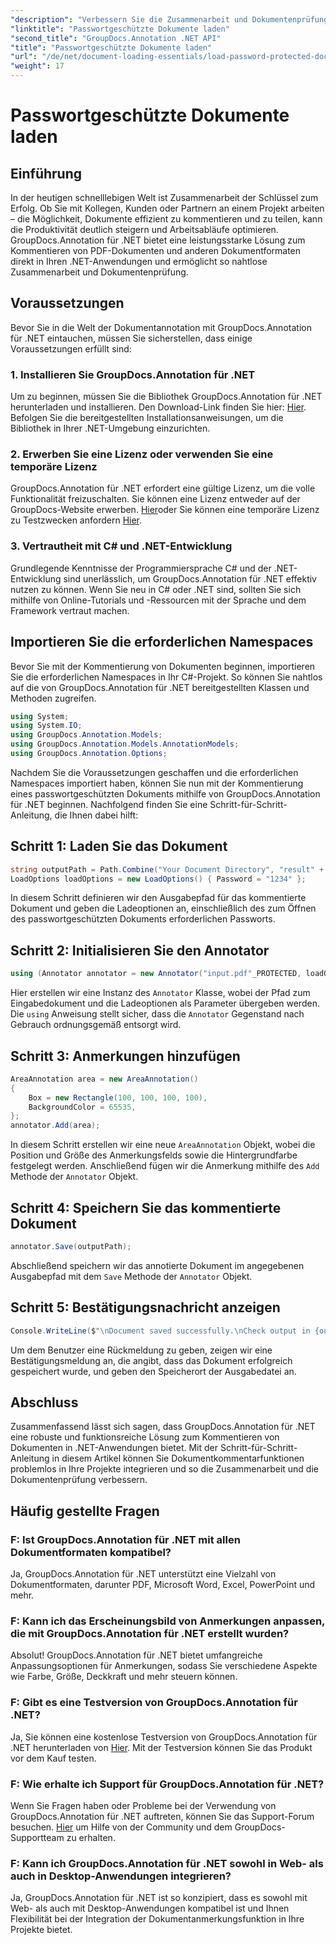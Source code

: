 ```yaml
---
"description": "Verbessern Sie die Zusammenarbeit und Dokumentenprüfung mit GroupDocs.Annotation für .NET. Kommentieren Sie PDFs und mehr nahtlos in Ihren .NET-Apps."
"linktitle": "Passwortgeschützte Dokumente laden"
"second_title": "GroupDocs.Annotation .NET API"
"title": "Passwortgeschützte Dokumente laden"
"url": "/de/net/document-loading-essentials/load-password-protected-documents/"
"weight": 17
---
```


# Passwortgeschützte Dokumente laden

## Einführung
In der heutigen schnelllebigen Welt ist Zusammenarbeit der Schlüssel zum Erfolg. Ob Sie mit Kollegen, Kunden oder Partnern an einem Projekt arbeiten – die Möglichkeit, Dokumente effizient zu kommentieren und zu teilen, kann die Produktivität deutlich steigern und Arbeitsabläufe optimieren. GroupDocs.Annotation für .NET bietet eine leistungsstarke Lösung zum Kommentieren von PDF-Dokumenten und anderen Dokumentformaten direkt in Ihren .NET-Anwendungen und ermöglicht so nahtlose Zusammenarbeit und Dokumentenprüfung.
## Voraussetzungen
Bevor Sie in die Welt der Dokumentannotation mit GroupDocs.Annotation für .NET eintauchen, müssen Sie sicherstellen, dass einige Voraussetzungen erfüllt sind:
### 1. Installieren Sie GroupDocs.Annotation für .NET
Um zu beginnen, müssen Sie die Bibliothek GroupDocs.Annotation für .NET herunterladen und installieren. Den Download-Link finden Sie hier: [Hier](https://releases.groupdocs.com/annotation/net/). Befolgen Sie die bereitgestellten Installationsanweisungen, um die Bibliothek in Ihrer .NET-Umgebung einzurichten.
### 2. Erwerben Sie eine Lizenz oder verwenden Sie eine temporäre Lizenz
GroupDocs.Annotation für .NET erfordert eine gültige Lizenz, um die volle Funktionalität freizuschalten. Sie können eine Lizenz entweder auf der GroupDocs-Website erwerben. [Hier](https://purchase.groupdocs.com/buy)oder Sie können eine temporäre Lizenz zu Testzwecken anfordern [Hier](https://purchase.groupdocs.com/temporary-license/).
### 3. Vertrautheit mit C# und .NET-Entwicklung
Grundlegende Kenntnisse der Programmiersprache C# und der .NET-Entwicklung sind unerlässlich, um GroupDocs.Annotation für .NET effektiv nutzen zu können. Wenn Sie neu in C# oder .NET sind, sollten Sie sich mithilfe von Online-Tutorials und -Ressourcen mit der Sprache und dem Framework vertraut machen.

## Importieren Sie die erforderlichen Namespaces
Bevor Sie mit der Kommentierung von Dokumenten beginnen, importieren Sie die erforderlichen Namespaces in Ihr C#-Projekt. So können Sie nahtlos auf die von GroupDocs.Annotation für .NET bereitgestellten Klassen und Methoden zugreifen.
```csharp
using System;
using System.IO;
using GroupDocs.Annotation.Models;
using GroupDocs.Annotation.Models.AnnotationModels;
using GroupDocs.Annotation.Options;
```

Nachdem Sie die Voraussetzungen geschaffen und die erforderlichen Namespaces importiert haben, können Sie nun mit der Kommentierung eines passwortgeschützten Dokuments mithilfe von GroupDocs.Annotation für .NET beginnen. Nachfolgend finden Sie eine Schritt-für-Schritt-Anleitung, die Ihnen dabei hilft:
## Schritt 1: Laden Sie das Dokument
```csharp
string outputPath = Path.Combine("Your Document Directory", "result" + Path.GetExtension("input.pdf"));
LoadOptions loadOptions = new LoadOptions() { Password = "1234" };
```
In diesem Schritt definieren wir den Ausgabepfad für das kommentierte Dokument und geben die Ladeoptionen an, einschließlich des zum Öffnen des passwortgeschützten Dokuments erforderlichen Passworts.
## Schritt 2: Initialisieren Sie den Annotator
```csharp
using (Annotator annotator = new Annotator("input.pdf"_PROTECTED, loadOptions))
```
Hier erstellen wir eine Instanz des `Annotator` Klasse, wobei der Pfad zum Eingabedokument und die Ladeoptionen als Parameter übergeben werden. Die `using` Anweisung stellt sicher, dass die `Annotator` Gegenstand nach Gebrauch ordnungsgemäß entsorgt wird.
## Schritt 3: Anmerkungen hinzufügen
```csharp
AreaAnnotation area = new AreaAnnotation()
{
    Box = new Rectangle(100, 100, 100, 100),
    BackgroundColor = 65535,
};
annotator.Add(area);
```
In diesem Schritt erstellen wir eine neue `AreaAnnotation` Objekt, wobei die Position und Größe des Anmerkungsfelds sowie die Hintergrundfarbe festgelegt werden. Anschließend fügen wir die Anmerkung mithilfe des `Add` Methode der `Annotator` Objekt.
## Schritt 4: Speichern Sie das kommentierte Dokument
```csharp
annotator.Save(outputPath);
```
Abschließend speichern wir das annotierte Dokument im angegebenen Ausgabepfad mit dem `Save` Methode der `Annotator` Objekt.
## Schritt 5: Bestätigungsnachricht anzeigen
```csharp
Console.WriteLine($"\nDocument saved successfully.\nCheck output in {outputPath}.");
```
Um dem Benutzer eine Rückmeldung zu geben, zeigen wir eine Bestätigungsmeldung an, die angibt, dass das Dokument erfolgreich gespeichert wurde, und geben den Speicherort der Ausgabedatei an.

## Abschluss
Zusammenfassend lässt sich sagen, dass GroupDocs.Annotation für .NET eine robuste und funktionsreiche Lösung zum Kommentieren von Dokumenten in .NET-Anwendungen bietet. Mit der Schritt-für-Schritt-Anleitung in diesem Artikel können Sie Dokumentkommentarfunktionen problemlos in Ihre Projekte integrieren und so die Zusammenarbeit und die Dokumentenprüfung verbessern.
## Häufig gestellte Fragen
### F: Ist GroupDocs.Annotation für .NET mit allen Dokumentformaten kompatibel?
Ja, GroupDocs.Annotation für .NET unterstützt eine Vielzahl von Dokumentformaten, darunter PDF, Microsoft Word, Excel, PowerPoint und mehr.
### F: Kann ich das Erscheinungsbild von Anmerkungen anpassen, die mit GroupDocs.Annotation für .NET erstellt wurden?
Absolut! GroupDocs.Annotation für .NET bietet umfangreiche Anpassungsoptionen für Anmerkungen, sodass Sie verschiedene Aspekte wie Farbe, Größe, Deckkraft und mehr steuern können.
### F: Gibt es eine Testversion von GroupDocs.Annotation für .NET?
Ja, Sie können eine kostenlose Testversion von GroupDocs.Annotation für .NET herunterladen von [Hier](https://releases.groupdocs.com/). Mit der Testversion können Sie das Produkt vor dem Kauf testen.
### F: Wie erhalte ich Support für GroupDocs.Annotation für .NET?
Wenn Sie Fragen haben oder Probleme bei der Verwendung von GroupDocs.Annotation für .NET auftreten, können Sie das Support-Forum besuchen. [Hier](https://forum.groupdocs.com/c/annotation/10) um Hilfe von der Community und dem GroupDocs-Supportteam zu erhalten.
### F: Kann ich GroupDocs.Annotation für .NET sowohl in Web- als auch in Desktop-Anwendungen integrieren?
Ja, GroupDocs.Annotation für .NET ist so konzipiert, dass es sowohl mit Web- als auch mit Desktop-Anwendungen kompatibel ist und Ihnen Flexibilität bei der Integration der Dokumentanmerkungsfunktion in Ihre Projekte bietet.